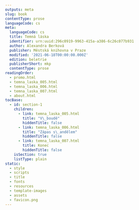 ```yaml
---
outputs: meta
slug: book
contentType: prose
languageCode: cs
meta:
  languageCode: cs
  title: Temná láska
  identifier: urn:uuid:296c0919-9963-415a-a386-6c26c077b931
  author: Alexandra Berková
  publisher: Městská knihovna v Praze
  modified: '2021-06-18T00:00:00.000Z'
  edition: beletrie
  publisherShort: mkp
  contentType: prose
readingOrder:
  - promo.html
  - temna_laska_005.html
  - temna_laska_006.html
  - temna_laska_007.html
  - about.html
tocBase:
  - id: section-1
    children:
      - link: temna_laska_005.html
        title: "V\_boudě"
        hiddenTitle: false
      - link: temna_laska_006.html
        title: "Zápas s\_andělem"
        hiddenTitle: false
      - link: temna_laska_007.html
        title: Konec
        hiddenTitle: false
    isSection: true
    listType: plain
static:
  - style
  - scripts
  - title
  - fonts
  - resources
  - template-images
  - assets
  - favicon.png
---
```

